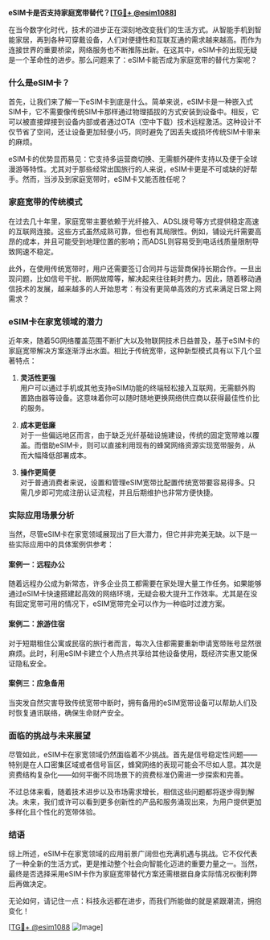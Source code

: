 **eSIM卡是否支持家庭宽带替代？[[TG💪+ @esim1088](https://t.me/s/esim1088)]**

在当今数字化时代，技术的进步正在深刻地改变我们的生活方式。从智能手机到智能家居，再到各种可穿戴设备，人们对便捷性和互联互通的需求越来越高。而作为连接世界的重要桥梁，网络服务也不断推陈出新。在这其中，eSIM卡的出现无疑是一个革命性的进步。那么问题来了：eSIM卡能否成为家庭宽带的替代方案呢？

### 什么是eSIM卡？

首先，让我们来了解一下eSIM卡到底是什么。简单来说，eSIM卡是一种嵌入式SIM卡，它不需要像传统SIM卡那样通过物理插拔的方式安装到设备中。相反，它可以被直接焊接到设备内部或者通过OTA（空中下载）技术远程激活。这种设计不仅节省了空间，还让设备更加轻便小巧，同时避免了因丢失或损坏传统SIM卡带来的麻烦。

eSIM卡的优势显而易见：它支持多运营商切换、无需额外硬件支持以及便于全球漫游等特性。尤其对于那些经常出国旅行的人来说，eSIM卡更是不可或缺的好帮手。然而，当涉及到家庭宽带时，eSIM卡又能否胜任呢？

### 家庭宽带的传统模式

在过去几十年里，家庭宽带主要依赖于光纤接入、ADSL拨号等方式提供稳定高速的互联网连接。这些方式虽然成熟可靠，但也有其局限性。例如，铺设光纤需要高昂的成本，并且可能受到地理位置的影响；而ADSL则容易受到电话线质量限制导致网速不稳定。

此外，在使用传统宽带时，用户还需要签订合同并与运营商保持长期合作。一旦出现问题，比如信号干扰、断网故障等，解决起来往往耗时费力。因此，随着移动通信技术的发展，越来越多的人开始思考：有没有更简单高效的方式来满足日常上网需求？

### eSIM卡在家宽领域的潜力

近年来，随着5G网络覆盖范围不断扩大以及物联网技术日益普及，基于eSIM卡的家庭宽带解决方案逐渐浮出水面。相比于传统宽带，这种新型模式具有以下几个显著特点：

1. **灵活性更强**  
   用户可以通过手机或其他支持eSIM功能的终端轻松接入互联网，无需额外购置路由器等设备。这意味着你可以随时随地更换网络供应商以获得最佳性价比的服务。

2. **成本更低廉**  
   对于一些偏远地区而言，由于缺乏光纤基础设施建设，传统的固定宽带难以覆盖。而借助eSIM卡，则可以直接利用现有的蜂窝网络资源实现宽带服务，从而大幅降低部署成本。

3. **操作更简便**  
   对于普通消费者来说，设置和管理eSIM宽带比配置传统宽带要容易得多。只需几步即可完成注册认证流程，并且后期维护也非常方便快捷。

### 实际应用场景分析

当然，尽管eSIM卡在家宽领域展现出了巨大潜力，但它并非完美无缺。以下是一些实际应用中的具体案例供参考：

#### 案例一：远程办公
随着远程办公成为新常态，许多企业员工都需要在家处理大量工作任务。如果能够通过eSIM卡快速搭建起高效的网络环境，无疑会极大提升工作效率。尤其是在没有固定宽带可用的情况下，eSIM宽带完全可以作为一种临时过渡方案。

#### 案例二：旅游住宿
对于短期租住公寓或民宿的旅行者而言，每次入住都需要重新申请宽带账号显然很麻烦。此时，利用eSIM卡建立个人热点共享给其他设备使用，既经济实惠又能保证隐私安全。

#### 案例三：应急备用
当突发自然灾害导致传统宽带中断时，拥有备用的eSIM宽带设备可以帮助人们及时恢复通讯联络，确保生命财产安全。

### 面临的挑战与未来展望

尽管如此，eSIM卡在家宽领域仍然面临着不少挑战。首先是信号稳定性问题——特别是在人口密集区域或者信号盲区，蜂窝网络的表现可能会不尽如人意。其次是资费结构复杂化——如何平衡不同场景下的资费标准仍需进一步探索和完善。

不过总体来看，随着技术进步以及市场需求增长，相信这些问题都将逐步得到解决。未来，我们或许可以看到更多创新性的产品和服务涌现出来，为用户提供更加多样化且个性化的宽带体验。

### 结语

综上所述，eSIM卡在家宽领域的应用前景广阔但也充满机遇与挑战。它不仅代表了一种全新的生活方式，更是推动整个社会向智能化迈进的重要力量之一。当然，最终是否选择采用eSIM卡作为家庭宽带替代方案还需根据自身实际情况权衡利弊后再做决定。

无论如何，请记住一点：科技永远都在进步，而我们所能做的就是紧跟潮流，拥抱变化！

[[TG💪+ @esim1088](https://t.me/s/esim1088) ![Image](https://i.postimg.cc/4NQfJmqS/Snipaste-2025-05-13-00-14-12.png)]